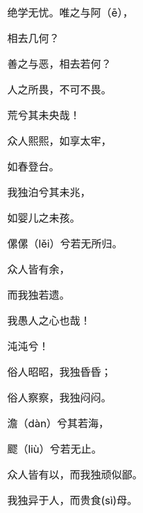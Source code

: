 <font size="5">

绝学无忧。唯之与阿（ē），

相去几何？

善之与恶，相去若何？

人之所畏，不可不畏。

荒兮其未央哉！

众人熙熙，如享太牢，

如春登台。

我独泊兮其未兆，

如婴儿之未孩。

傫傫（lěi）兮若无所归。

众人皆有余，

而我独若遗。

我愚人之心也哉！

沌沌兮！

俗人昭昭，我独昏昏；

俗人察察，我独闷闷。

澹（dàn）兮其若海，

飂（liù）兮若无止。

众人皆有以，而我独顽似鄙。

我独异于人，而贵食(sì)母。

</font>
